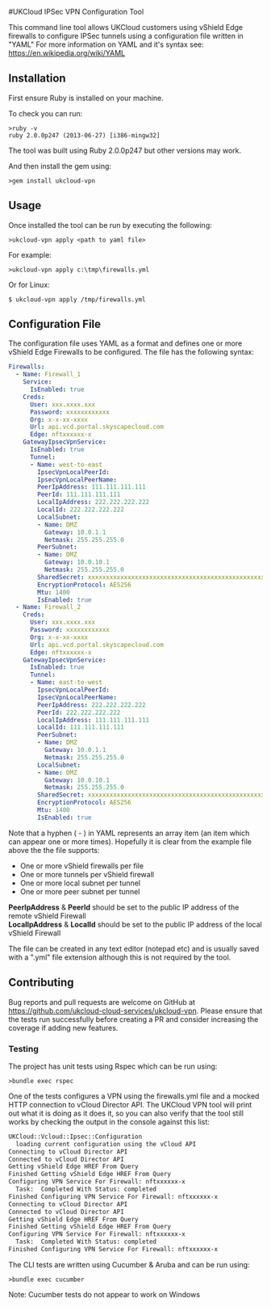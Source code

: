#UKCloud IPSec VPN Configuration Tool

This command line tool allows UKCloud customers using vShield Edge firewalls to configure IPSec tunnels using a configuration file written in "YAML"
For more information on YAML and it's syntax see: https://en.wikipedia.org/wiki/YAML



## Installation

First ensure Ruby is installed on your machine. 

To check you can run:

```batchfile
>ruby -v
ruby 2.0.0p247 (2013-06-27) [i386-mingw32]
```

The tool was built using Ruby 2.0.0p247 but other versions may work. 

And then install the gem using:
```batchfile
>gem install ukcloud-vpn
```

## Usage

Once installed the tool can be run by executing the following:

```batchfile
>ukcloud-vpn apply <path to yaml file>
```

For example:

```batchfile
>ukcloud-vpn apply c:\tmp\firewalls.yml
```

Or for Linux:

```batchfile
$ ukcloud-vpn apply /tmp/firewalls.yml
```


## Configuration File

The configuration file uses YAML as a format and defines one or more vShield Edge Firewalls to be configured. 
The file has the following syntax:

```yaml
Firewalls:
  - Name: Firewall_1
    Service:
      IsEnabled: true
    Creds:
      User: xxx.xxxx.xxx
      Password: xxxxxxxxxxxx
      Org: x-x-xx-xxxx
      Url: api.vcd.portal.skyscapecloud.com
      Edge: nftxxxxxx-x
    GatewayIpsecVpnService:
      IsEnabled: true
      Tunnel:
      - Name: west-to-east
        IpsecVpnLocalPeerId:
        IpsecVpnLocalPeerName:
        PeerIpAddress: 111.111.111.111
        PeerId: 111.111.111.111
        LocalIpAddress: 222.222.222.222
        LocalId: 222.222.222.222
        LocalSubnet:
        - Name: DMZ
          Gateway: 10.0.1.1
          Netmask: 255.255.255.0
        PeerSubnet:
        - Name: DMZ
          Gateway: 10.0.10.1
          Netmask: 255.255.255.0
        SharedSecret: xxxxxxxxxxxxxxxxxxxxxxxxxxxxxxxxxxxxxxxxxxxxxxxxxxxxxxxxxxxxxxxxx
        EncryptionProtocol: AES256
        Mtu: 1400
        IsEnabled: true
  - Name: Firewall_2
    Creds:
      User: xxx.xxxx.xxx
      Password: xxxxxxxxxxxx
      Org: x-x-xx-xxxx
      Url: api.vcd.portal.skyscapecloud.com
      Edge: nftxxxxxx-x    
    GatewayIpsecVpnService:
      IsEnabled: true
      Tunnel:
      - Name: east-to-west
        IpsecVpnLocalPeerId:
        IpsecVpnLocalPeerName:
        PeerIpAddress: 222.222.222.222
        PeerId: 222.222.222.222
        LocalIpAddress: 111.111.111.111
        LocalId: 111.111.111.111
        PeerSubnet:
        - Name: DMZ
          Gateway: 10.0.1.1
          Netmask: 255.255.255.0
        LocalSubnet:
        - Name: DMZ
          Gateway: 10.0.10.1
          Netmask: 255.255.255.0
        SharedSecret: xxxxxxxxxxxxxxxxxxxxxxxxxxxxxxxxxxxxxxxxxxxxxxxxxxxxxxxxxxxxxxxxx
        EncryptionProtocol: AES256
        Mtu: 1400
        IsEnabled: true
```


Note that a hyphen ( - ) in YAML represents an array item (an item which can appear one or more times). 
Hopefully it is clear from the example file above the the file supports:
 * One or more vShield firewalls per file
 * One or more tunnels per vShield firewall
 * One or more local subnet per tunnel
 * One or more peer subnet per tunnel


**PeerIpAddress** & **PeerId** should be set to the public IP address of the remote vShield Firewall  
**LocalIpAddress** & **LocalId** should be set to the public IP address of the local vShield Firewall


The file can be created in any text editor (notepad etc) and is usually saved with a ".yml" file extension although this is not required by the tool.

## Contributing

Bug reports and pull requests are welcome on GitHub at https://github.com/ukcloud-cloud-services/ukcloud-vpn.
Please ensure that the tests run successfully before creating a PR and consider increasing the coverage if adding new features.

### Testing

The project has unit tests using Rspec which can be run using:

```batchfile
>bundle exec rspec
```

One of the tests configures a VPN using the firewalls.yml file and a mocked HTTP connection to vCloud Director API. The UKCloud VPN tool will print out what it is doing as it does it, so you can also verify that the tool still works by checking the output in the console against this list:

```bash
UKCloud::Vcloud::Ipsec::Configuration
  loading current configuration using the vCloud API
Connecting to vCloud Director API
Connected to vCloud Director API
Getting vShield Edge HREF From Query
Finished Getting vShield Edge HREF From Query
Configuring VPN Service For Firewall: nftxxxxxx-x
  Task:  Completed With Status: completed
Finished Configuring VPN Service For Firewall: nftxxxxxx-x
Connecting to vCloud Director API
Connected to vCloud Director API
Getting vShield Edge HREF From Query
Finished Getting vShield Edge HREF From Query
Configuring VPN Service For Firewall: nftxxxxxx-x
  Task:  Completed With Status: completed
Finished Configuring VPN Service For Firewall: nftxxxxxx-x
```

The CLI tests are written using Cucumber & Aruba and can be run using:

```batchfile
>bundle exec cucumber
```

Note: Cucumber tests do not appear to work on Windows

